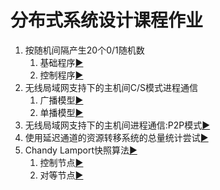 # 分布式系统设计课程作业

1. 按随机间隔产生20个0/1随机数
    1. 基础程序[▶](Assignment_1/Event_creator_326)
    2. 控制程序[▶](Assignment_1/Event_creator_326_c)
2. 无线局域网支持下的主机间C/S模式进程通信
    1. 广播模型[▶](Assignment_2-1)
    2. 单播模型[▶](Assignment_2-2)
3. 无线局域网支持下的主机间进程通信:P2P模式[▶](Assignment_3)
4. 使用延迟通道的资源转移系统的总量统计尝试[▶](Assignment_4)
5. Chandy Lamport快照算法[▶](Chandy_Lamport_Algorithm)
    1. 控制节点[▶](Chandy_Lamport_Algorithm/c_node)
    2. 对等节点[▶](Chandy_Lamport_Algorithm/p_node)
